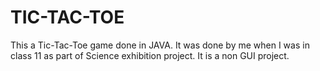# TIC-TAC-TOE
This a Tic-Tac-Toe game done in JAVA. It was done by me when I was in class 11 as part of Science exhibition project.
It is a non GUI project.
